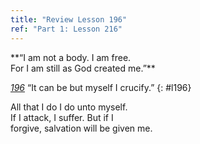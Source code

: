 ```yaml
---
title: "Review Lesson 196"
ref: "Part 1: Lesson 216"
---
```


<div markdown="1" class="center">
**“I am not a body. I am free.<br/>
For I am still as God created me.”**
</div>

[*196*](/acim/workbook/l196/?r=1) “It can be but myself I crucify.”
{: #l196}

<div markdown="1" class="review center">
All that I do I do unto myself.<br/>
If I attack, I suffer. But if I<br/>
forgive, salvation will be given me.
</div>

